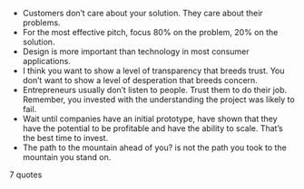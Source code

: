  - Customers don’t care about your solution. They care about their problems.
 - For the most effective pitch, focus 80% on the problem, 20% on the solution.
 - Design is more important than technology in most consumer applications.
 - I think you want to show a level of transparency that breeds trust. You don’t want to show a level of desperation that breeds concern.
 - Entrepreneurs usually don’t listen to people. Trust them to do their job. Remember, you invested with the understanding the project was likely to fail.
 - Wait until companies have an initial prototype, have shown that they have the potential to be profitable and have the ability to scale. That’s the best time to invest.
 - The path to the mountain ahead of you? is not the path you took to the mountain you stand on.

7 quotes